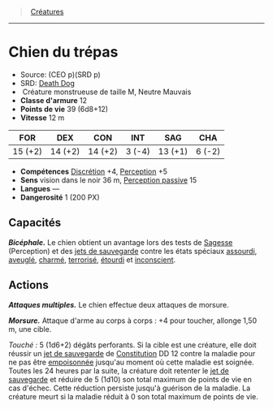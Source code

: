 ﻿---
!MonsterItem
Family: MonsterHD
Type: Créature monstrueuse
Size: M
Alignment: Neutre Mauvais
ArmorClass: 12
HitPoints: 39 (6d8+12)
Speed: 12 m
Strength: 15 (+2)
Dexterity: 14 (+2)
Constitution: 14 (+2)
Intelligence: ' 3 (-4)'
Wisdom: 13 (+1)
Charisma: ' 6 (-2)'
Skills: '[Discrétion](hd_abilities_dexterity_discretion.md) +4, [Perception](hd_abilities_wisdom_perception.md) +5'
Senses: vision dans le noir 36 m, [Perception passive](hd_abilities_dexterity_perception_passive.md) 15
Languages: —
Challenge: 1 (200 PX)
Id: monsters_hd.md#chien-du-trépas
ParentLink: monsters_hd.md#créatures
Name: Chien du trépas
ParentName: Créatures
NameLevel: 1
AltName: '[Death Dog](srd_monsters_death_dog.md)'
Source: (CEO p)(SRD p)
Attributes:
  Name: Chien du trépas
  Markdown: >+
    # <!--Name-->Chien du trépas<!--/Name-->


    - Source: <!--Source-->(CEO p)(SRD p)<!--/Source-->

    - SRD: <!--AltName-->[Death Dog](srd_monsters_death_dog.md)<!--/AltName-->

    -  <!--Type-->Créature monstrueuse<!--/Type--> de taille <!--Size-->M<!--/Size-->, <!--Alignment-->Neutre Mauvais<!--/Alignment-->

    - **Classe d'armure** <!--ArmorClass-->12<!--/ArmorClass-->

    - **Points de vie** <!--HitPoints-->39 (6d8+12)<!--/HitPoints-->

    - **Vitesse** <!--Speed-->12 m<!--/Speed-->


    |FOR|DEX|CON|INT|SAG|CHA|

    |---|---|---|---|---|---|

    |<!--Strength-->15 (+2)<!--/Strength-->|<!--Dexterity-->14 (+2)<!--/Dexterity-->|<!--Constitution-->14 (+2)<!--/Constitution-->|<!--Intelligence--> 3 (-4)<!--/Intelligence-->|<!--Wisdom-->13 (+1)<!--/Wisdom-->|<!--Charisma--> 6 (-2)<!--/Charisma-->|


    - **Compétences** <!--Skills-->[Discrétion](hd_abilities_dexterity_discretion.md) +4, [Perception](hd_abilities_wisdom_perception.md) +5<!--/Skills-->

    - **Sens** <!--Senses-->vision dans le noir 36 m, [Perception passive](hd_abilities_dexterity_perception_passive.md) 15<!--/Senses-->

    - **Langues** <!--Languages-->—<!--/Languages-->

    - **Dangerosité** <!--Challenge-->1 (200 PX)<!--/Challenge-->


    ## Capacités


    **_Bicéphale._** Le chien obtient un avantage lors des tests de [Sagesse](hd_abilities_wisdom.md) (Perception) et des [jets de sauvegarde](hd_abilities_jets_de_sauvegarde.md) contre les états spéciaux [assourdi](hd_conditions_assourdi.md), [aveuglé](hd_conditions_aveugle.md), [charmé](hd_conditions_charme.md), [terrorisé](hd_conditions_terrorise.md), [étourdi](hd_conditions_etourdi.md) et [inconscient](hd_conditions_inconscient.md).


    ## Actions


    **_Attaques multiples._** Le chien effectue deux attaques de morsure.


    **_Morsure._** Attaque d'arme au corps à corps : +4 pour toucher, allonge 1,50 m, une cible.


    _Touché :_ 5 (1d6+2) dégâts perforants. Si la cible est une créature, elle doit réussir un [jet de sauvegarde](hd_abilities_jets_de_sauvegarde.md) de [Constitution](hd_abilities_constitution.md) DD 12 contre la maladie pour ne pas être [empoisonnée](hd_conditions_empoisonne.md) jusqu'au moment où cette maladie est soignée. Toutes les 24 heures par la suite, la créature doit retenter le [jet de sauvegarde](hd_abilities_jets_de_sauvegarde.md) et réduire de 5 (1d10) son total maximum de points de vie en cas d'échec. Cette réduction persiste jusqu'à guérison de la maladie. La créature meurt si la maladie réduit à 0 son total maximum de points de vie.

  Source: (CEO p)(SRD p)
  AltName: '[Death Dog](srd_monsters_death_dog.md)'
  Type: Créature monstrueuse
  Size: M
  Alignment: Neutre Mauvais
  ArmorClass: 12
  HitPoints: 39 (6d8+12)
  Speed: 12 m
  Strength: 15 (+2)
  Dexterity: 14 (+2)
  Constitution: 14 (+2)
  Intelligence: ' 3 (-4)'
  Wisdom: 13 (+1)
  Charisma: ' 6 (-2)'
  Skills: '[Discrétion](hd_abilities_dexterity_discretion.md) +4, [Perception](hd_abilities_wisdom_perception.md) +5'
  Senses: vision dans le noir 36 m, [Perception passive](hd_abilities_dexterity_perception_passive.md) 15
  Languages: —
  Challenge: 1 (200 PX)
AttributesDictionary: >+
  Name: Chien du trépas

  Markdown: >+

    # <!--Name-->Chien du trépas<!--/Name-->





    - Source: <!--Source-->(CEO p)(SRD p)<!--/Source-->



    - SRD: <!--AltName-->[Death Dog](srd_monsters_death_dog.md)<!--/AltName-->



    -  <!--Type-->Créature monstrueuse<!--/Type--> de taille <!--Size-->M<!--/Size-->, <!--Alignment-->Neutre Mauvais<!--/Alignment-->



    - **Classe d'armure** <!--ArmorClass-->12<!--/ArmorClass-->



    - **Points de vie** <!--HitPoints-->39 (6d8+12)<!--/HitPoints-->



    - **Vitesse** <!--Speed-->12 m<!--/Speed-->





    |FOR|DEX|CON|INT|SAG|CHA|



    |---|---|---|---|---|---|



    |<!--Strength-->15 (+2)<!--/Strength-->|<!--Dexterity-->14 (+2)<!--/Dexterity-->|<!--Constitution-->14 (+2)<!--/Constitution-->|<!--Intelligence--> 3 (-4)<!--/Intelligence-->|<!--Wisdom-->13 (+1)<!--/Wisdom-->|<!--Charisma--> 6 (-2)<!--/Charisma-->|





    - **Compétences** <!--Skills-->[Discrétion](hd_abilities_dexterity_discretion.md) +4, [Perception](hd_abilities_wisdom_perception.md) +5<!--/Skills-->



    - **Sens** <!--Senses-->vision dans le noir 36 m, [Perception passive](hd_abilities_dexterity_perception_passive.md) 15<!--/Senses-->



    - **Langues** <!--Languages-->—<!--/Languages-->



    - **Dangerosité** <!--Challenge-->1 (200 PX)<!--/Challenge-->





    ## Capacités





    **_Bicéphale._** Le chien obtient un avantage lors des tests de [Sagesse](hd_abilities_wisdom.md) (Perception) et des [jets de sauvegarde](hd_abilities_jets_de_sauvegarde.md) contre les états spéciaux [assourdi](hd_conditions_assourdi.md), [aveuglé](hd_conditions_aveugle.md), [charmé](hd_conditions_charme.md), [terrorisé](hd_conditions_terrorise.md), [étourdi](hd_conditions_etourdi.md) et [inconscient](hd_conditions_inconscient.md).





    ## Actions





    **_Attaques multiples._** Le chien effectue deux attaques de morsure.





    **_Morsure._** Attaque d'arme au corps à corps : +4 pour toucher, allonge 1,50 m, une cible.





    _Touché :_ 5 (1d6+2) dégâts perforants. Si la cible est une créature, elle doit réussir un [jet de sauvegarde](hd_abilities_jets_de_sauvegarde.md) de [Constitution](hd_abilities_constitution.md) DD 12 contre la maladie pour ne pas être [empoisonnée](hd_conditions_empoisonne.md) jusqu'au moment où cette maladie est soignée. Toutes les 24 heures par la suite, la créature doit retenter le [jet de sauvegarde](hd_abilities_jets_de_sauvegarde.md) et réduire de 5 (1d10) son total maximum de points de vie en cas d'échec. Cette réduction persiste jusqu'à guérison de la maladie. La créature meurt si la maladie réduit à 0 son total maximum de points de vie.



  Source: (CEO p)(SRD p)

  AltName: '[Death Dog](srd_monsters_death_dog.md)'

  Type: Créature monstrueuse

  Size: M

  Alignment: Neutre Mauvais

  ArmorClass: 12

  HitPoints: 39 (6d8+12)

  Speed: 12 m

  Strength: 15 (+2)

  Dexterity: 14 (+2)

  Constitution: 14 (+2)

  Intelligence: ' 3 (-4)'

  Wisdom: 13 (+1)

  Charisma: ' 6 (-2)'

  Skills: '[Discrétion](hd_abilities_dexterity_discretion.md) +4, [Perception](hd_abilities_wisdom_perception.md) +5'

  Senses: vision dans le noir 36 m, [Perception passive](hd_abilities_dexterity_perception_passive.md) 15

  Languages: —

  Challenge: 1 (200 PX)

---
> [Créatures](hd_monsters.md)

---

# Chien du trépas

- Source: (CEO p)(SRD p)
- SRD: [Death Dog](srd_monsters_death_dog.md)
-  Créature monstrueuse de taille M, Neutre Mauvais
- **Classe d'armure** 12
- **Points de vie** 39 (6d8+12)
- **Vitesse** 12 m

|FOR|DEX|CON|INT|SAG|CHA|
|---|---|---|---|---|---|
|15 (+2)|14 (+2)|14 (+2)| 3 (-4)|13 (+1)| 6 (-2)|

- **Compétences** [Discrétion](hd_abilities_dexterity_discretion.md) +4, [Perception](hd_abilities_wisdom_perception.md) +5
- **Sens** vision dans le noir 36 m, [Perception passive](hd_abilities_dexterity_perception_passive.md) 15
- **Langues** —
- **Dangerosité** 1 (200 PX)

## Capacités

**_Bicéphale._** Le chien obtient un avantage lors des tests de [Sagesse](hd_abilities_wisdom.md) (Perception) et des [jets de sauvegarde](hd_abilities_jets_de_sauvegarde.md) contre les états spéciaux [assourdi](hd_conditions_assourdi.md), [aveuglé](hd_conditions_aveugle.md), [charmé](hd_conditions_charme.md), [terrorisé](hd_conditions_terrorise.md), [étourdi](hd_conditions_etourdi.md) et [inconscient](hd_conditions_inconscient.md).

## Actions

**_Attaques multiples._** Le chien effectue deux attaques de morsure.

**_Morsure._** Attaque d'arme au corps à corps : +4 pour toucher, allonge 1,50 m, une cible.

_Touché :_ 5 (1d6+2) dégâts perforants. Si la cible est une créature, elle doit réussir un [jet de sauvegarde](hd_abilities_jets_de_sauvegarde.md) de [Constitution](hd_abilities_constitution.md) DD 12 contre la maladie pour ne pas être [empoisonnée](hd_conditions_empoisonne.md) jusqu'au moment où cette maladie est soignée. Toutes les 24 heures par la suite, la créature doit retenter le [jet de sauvegarde](hd_abilities_jets_de_sauvegarde.md) et réduire de 5 (1d10) son total maximum de points de vie en cas d'échec. Cette réduction persiste jusqu'à guérison de la maladie. La créature meurt si la maladie réduit à 0 son total maximum de points de vie.

